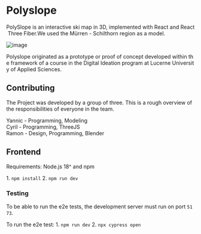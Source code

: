 
# Polyslope

PolySlope is an interactive ski map in 3D, implemented with React and React Three Fiber.We used the Mürren - Schilthorn region as a model.

![image](https://github.com/Yannic-reust/polyslope/assets/62382435/fe072b97-0670-48ea-983b-1cfb4cafbd1a)


Polyslope originated as a prototype or proof of concept developed within the framework of a course in the Digital Ideation program at Lucerne University of Applied Sciences.

## Contributing
The Project was developed by a group of three. This is a rough overview of the responsibilities of everyone in the team.

Yannic - Programming, Modeling <br/>
Cyril - Programming, ThreeJS <br/>
Ramon - Design, Programming, Blender

## Frontend 
Requirements: Node.js 18^ and npm

1. `npm install`
2. `npm run dev` 

### Testing
To be able to run the e2e tests, the development server must run on port `5173`.

To run the e2e test:
1. `npm run dev`
2. `npx cypress open`

